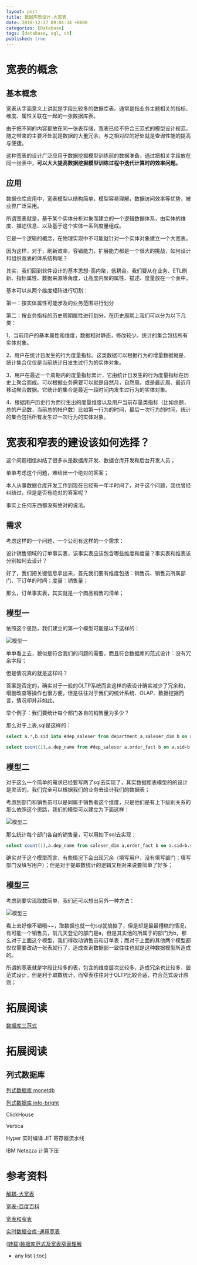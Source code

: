 ```yaml
---
layout: post
title: 数据库表设计-大宽表
date: 2018-12-27 09:04:34 +0800
categories: [Database]
tags: [database, sql, sh]
published: true
---
```


# 宽表的概念

## 基本概念

宽表从字面意义上讲就是字段比较多的数据库表。通常是指业务主题相关的指标、维度、属性关联在一起的一张数据库表。

由于把不同的内容都放在同一张表存储，宽表已经不符合三范式的模型设计规范，随之带来的主要坏处就是数据的大量冗余，与之相对应的好处就是查询性能的提高与便捷。

这种宽表的设计广泛应用于数据挖掘模型训练前的数据准备，通过把相关字段放在同一张表中，**可以大大提高数据挖掘模型训练过程中迭代计算时的效率问题。**

## 应用

数据仓库应用中，宽表模型以结构简单，模型容易理解，数据访问效率等优势，被业界广泛采用。

所谓宽表就是，基于某个实体分析对象而建立的一个逻辑数据体系，由实体的维度、描述信息、以及基于这个实体一系列度量组成。

它是一个逻辑的概念，在物理实现中不可能就针对一个实体对象建立一个大宽表。

因为这样，对于，刷新效率，容错能力，扩展能力都是一个很大的挑战，如何设计和组织宽表的体系结构呢？

其实，我们回到软件设计的基本思想-高内聚，低耦合。我们要从在业务、ETL刷新、指标属性、数据来源等角度，让高度内聚的属性、描述、度量放在一个表中。

基本可以从两个维度矩阵进行切割：

第一：按实体属性可能涉及的业务范围进行划分

第二：按业务指标的历史周期属性进行划分，在历史周期上我们可以分为以下几类：

1、当前用户的基本属性和维度，数据相对静态，修改较少。统计的集合包括所有实体对象。

2、用户在统计日发生的行为度量指标。这类数据可以根据行为的增量数据就是，统计集合仅仅是当前统计日发生过行为的实体对象。

3、用户在最近一个周期内的度量指标累计，它由统计日发生的行为度量指标在历史上聚合而成。可以根据业务需要可以就是自然月，自然周。或是最近周、最近月移动聚合数据。它统计的集合是最近一段时间内发生过行为的实体对象。

4、根据用户历史行为而衍生出的度量维度以及用户当前存量类指标（比如余额，总的产品数，当前总的帐户数）比如第一行为的时间，最后一次行为的时间，统计的集合包括所有发生过一次行为的实体对象。


# 宽表和窄表的建设该如何选择？

这个问题相信纠结了很多从是数据库开发、数据仓库开发和后台开发人员；

单单考虑这个问题，难给出一个绝对的答案；

本人从事数据仓库开发工作到现在已经有一年半时间了，对于这个问题，我也曾经纠结过，但是是否有绝对的答案呢？

事实上任何东西都没有绝对的说法。

## 需求

考虑这样的一个问题，一个公司有这样的一个需求：

设计销售领域的订单事实表，该事实表应该包含哪些维度和度量？事实表和维表该分别如何去设计？

好了，我们把关键信息拿出来，首先我们要有维度包括：销售员、销售员所属部门、下订单的时间；度量：销售量；

那么，订单事实表，其实就是一个商品销售的清单；

## 模型一

依照这个思路，我们建立的第一个模型可能是以下这样的：

![模型一](https://images0.cnblogs.com/blog/302729/201310/23211402-1987729c7b8548dab283f2ad7c1d62cd.jpg)

单单看上去，貌似是符合我们的问题的需要，而且符合数据库的范式设计：没有冗余字段；

但是情况真的就是这样吗？

答案是否定的，确实对于一般的OLTP系统而言这样的表设计确实减少了冗余和，增删改查等操作也很方便，但是往往对于我们的统计系统、OLAP、数据挖掘而言，情况却并非如此。

举个例子：我们要统计每个部门各自的销售量为多少？

那么对于上表,sql是这样的：

```sql
select a.*,b.sid into #dep_saleser from department a,saleser_dim b on a.dep_id = b.dep_id;

select count(1),a.dep_name from #dep_saleser a,order_fact b on a.sid=b.sid group by a.dep_name;
```

## 模型二

对于这么一个简单的需求已经要写两了sql去实现了，其实数据库表模型的的设计是灵活的，我们完全可以根据我们的业务去设计我们的数据表；

考虑到部门和销售员可以是同属于销售者这个维度，只是他们是有上下级别关系的那么依照这个思路，我们的模型可以建立为下面这样：

![模型二](https://images0.cnblogs.com/blog/302729/201310/23211443-641f8014ef634ab697df1ad645d2a819.jpg)

那么统计每个部门各自的销售量，可以用如下sql去实现：

```sql
select count(1),a.dep_name from saleser_dim a,order_fact b on a.sid=b.sid group by a.dep_name;
```

确实对于这个模型而言，有些情况下会出现冗余（填写用户，没有填写部门；填写部门没填写用户）；但是对于提取数统计的逻辑又相对来说要简单了好多；

## 模型三

考虑到要实现取数简单，我们还可以想出另外一种方法：

![模型三](https://images0.cnblogs.com/blog/302729/201310/23211518-8b58be64dbd9479fa28f057aa32dcb21.jpg)

看上去好像不错哦~~，取数据也就一句sql就搞掂了，但是却是最最槽糕的情况，有可能一个销售员，前几天登记的部门是a，但是其实他的所属于的部门为b，那么对于上面这个模型，我们得改动销售员和订单表；而对于上面的其他两个模型都仅仅需要改动一张表就行了，造成查询数据部一致往往也就是这种数据模型所造成的。

所谓的宽表就是字段比较多的表，包含的维度层次比较多，造成冗余也比较多，毁范式设计，但是利于取数统计，而窄表往往对于OLTP比较合适，符合范式设计原则；

# 拓展阅读

[数据库三范式]()

# 拓展阅读

## 列式数据库

[列式数据库 monetdb](https://houbb.github.io/2018/12/27/database-monetdb)

[列式数据库 info-bright](https://houbb.github.io/2018/12/27/info-bright)

ClickHouse

Vertica

Hyper 实时编译 JIT 寄存器流水线

IBM Netezza 计算下压

# 参考资料

[解耦-大宽表](https://blog.csdn.net/javasunson/article/details/77752013)

[宽表-百度百科](https://baike.baidu.com/item/%E5%AE%BD%E8%A1%A8)

[宽表和窄表](https://www.cnblogs.com/Leo_wl/p/8515794.html)

[实时数据仓库-通用宽表](https://www.jianshu.com/p/1c983a23e830)

[(转载)数据库范式及宽表窄表理解](https://blog.csdn.net/fjssharpsword/article/details/51240066)

* any list
{:toc}